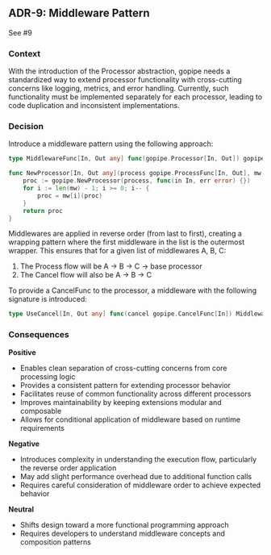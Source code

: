 ## ADR-9: Middleware Pattern

See #9

### Context

With the introduction of the Processor abstraction, gopipe needs a standardized way to extend processor functionality with cross-cutting concerns like logging, metrics, and error handling. Currently, such functionality must be implemented separately for each processor, leading to code duplication and inconsistent implementations.

### Decision

Introduce a middleware pattern using the following approach:

```go
type MiddlewareFunc[In, Out any] func(gopipe.Processor[In, Out]) gopipe.Processor[In, Out]

func NewProcessor[In, Out any](process gopipe.ProcessFunc[In, Out], mw ...MiddlewareFunc[In, Out]) gopipe.Processor[In, Out] {
	proc := gopipe.NewProcessor(process, func(in In, err error) {})
	for i := len(mw) - 1; i >= 0; i-- {
		proc = mw[i](proc)
	}
	return proc
}
```

Middlewares are applied in reverse order (from last to first), creating a wrapping pattern where the first middleware in the list is the outermost wrapper. This ensures that for a given list of middlewares A, B, C:
1. The Process flow will be A → B → C → base processor
2. The Cancel flow will also be A → B → C

To provide a CancelFunc to the processor, a middleware with the following signature is introduced:

```go
type UseCancel[In, Out any] func(cancel gopipe.CancelFunc[In]) MiddlewareFunc[In, Out]
```

### Consequences

**Positive**
- Enables clean separation of cross-cutting concerns from core processing logic
- Provides a consistent pattern for extending processor behavior
- Facilitates reuse of common functionality across different processors
- Improves maintainability by keeping extensions modular and composable
- Allows for conditional application of middleware based on runtime requirements

**Negative**
- Introduces complexity in understanding the execution flow, particularly the reverse order application
- May add slight performance overhead due to additional function calls
- Requires careful consideration of middleware order to achieve expected behavior

**Neutral**
- Shifts design toward a more functional programming approach
- Requires developers to understand middleware concepts and composition patterns
